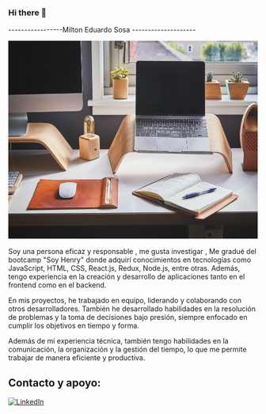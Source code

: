 ### Hi there 👋
-----------------Milton Eduardo Sosa --------------------
<p align="center">
  <img src="./img/imgDev.jpg" width="100%"  height="400">
</p>
Soy una persona eficaz y responsable  , me gusta investigar ,  Me gradué del bootcamp "Soy Henry" donde adquirí conocimientos en tecnologías como JavaScript, HTML, CSS, React.js, Redux, Node.js, entre otras. Además, tengo experiencia en la creación y desarrollo de aplicaciones tanto en el frontend como en el backend.

En mis proyectos, he trabajado en equipo, liderando y colaborando con otros desarrolladores. También he desarrollado habilidades en la resolución de problemas y la toma de decisiones bajo presión, siempre enfocado en cumplir los objetivos en tiempo y forma.

Además de mi experiencia técnica, también tengo habilidades en la comunicación, la organización y la gestión del tiempo, lo que me permite trabajar de manera eficiente y productiva.


## Contacto y apoyo:


<!-- </br>
[![Email](https://img.shields.io/badge/milton.sosa1901@gmail.com-email_personal_(respuesta_lenta)-D14836?style=for-the-badge&logo=gmail&logoColor=white&labelColor=101010)](Milton.sosa1901@gmail.com)
</br>
[![BuyMeACoffee](https://img.shields.io/badge/Buy_Me_A_Coffee-apoya_mi_trabajo-FFDD00?style=for-the-badge&logo=buy-me-a-coffee&logoColor=white&labelColor=101010)](https://www.buymeacoffee.com/mouredev) -->

[![LinkedIn](https://img.shields.io/badge/LinkedIn-Sígueme-0077B5?style=for-the-badge&logo=linkedin&logoColor=white&labelColor=101010)](https://www.linkedin.com/in/milton-sosa-6b671524b//)
